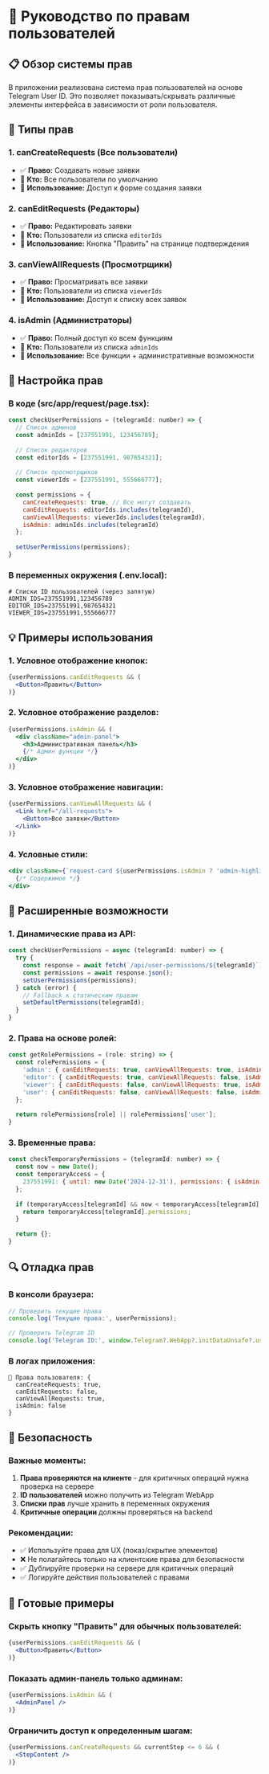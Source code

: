 # 🔐 Руководство по правам пользователей

## 📋 Обзор системы прав

В приложении реализована система прав пользователей на основе Telegram User ID. Это позволяет показывать/скрывать различные элементы интерфейса в зависимости от роли пользователя.

## 🎯 Типы прав

### **1. canCreateRequests** (Все пользователи)
- ✅ **Право:** Создавать новые заявки
- 👥 **Кто:** Все пользователи по умолчанию
- 🎯 **Использование:** Доступ к форме создания заявки

### **2. canEditRequests** (Редакторы)
- ✅ **Право:** Редактировать заявки
- 👥 **Кто:** Пользователи из списка `editorIds`
- 🎯 **Использование:** Кнопка "Править" на странице подтверждения

### **3. canViewAllRequests** (Просмотрщики)
- ✅ **Право:** Просматривать все заявки
- 👥 **Кто:** Пользователи из списка `viewerIds`
- 🎯 **Использование:** Доступ к списку всех заявок

### **4. isAdmin** (Администраторы)
- ✅ **Право:** Полный доступ ко всем функциям
- 👥 **Кто:** Пользователи из списка `adminIds`
- 🎯 **Использование:** Все функции + административные возможности

## 🔧 Настройка прав

### **В коде (src/app/request/page.tsx):**

```javascript
const checkUserPermissions = (telegramId: number) => {
  // Список админов
  const adminIds = [237551991, 123456789];
  
  // Список редакторов
  const editorIds = [237551991, 987654321];
  
  // Список просмотрщиков
  const viewerIds = [237551991, 555666777];
  
  const permissions = {
    canCreateRequests: true, // Все могут создавать
    canEditRequests: editorIds.includes(telegramId),
    canViewAllRequests: viewerIds.includes(telegramId),
    isAdmin: adminIds.includes(telegramId)
  };
  
  setUserPermissions(permissions);
}
```

### **В переменных окружения (.env.local):**

```env
# Списки ID пользователей (через запятую)
ADMIN_IDS=237551991,123456789
EDITOR_IDS=237551991,987654321
VIEWER_IDS=237551991,555666777
```

## 💡 Примеры использования

### **1. Условное отображение кнопок:**

```jsx
{userPermissions.canEditRequests && (
  <Button>Править</Button>
)}
```

### **2. Условное отображение разделов:**

```jsx
{userPermissions.isAdmin && (
  <div className="admin-panel">
    <h3>Административная панель</h3>
    {/* Админ функции */}
  </div>
)}
```

### **3. Условное отображение навигации:**

```jsx
{userPermissions.canViewAllRequests && (
  <Link href="/all-requests">
    <Button>Все заявки</Button>
  </Link>
)}
```

### **4. Условные стили:**

```jsx
<div className={`request-card ${userPermissions.isAdmin ? 'admin-highlight' : ''}`}>
  {/* Содержимое */}
</div>
```

## 🚀 Расширенные возможности

### **1. Динамические права из API:**

```javascript
const checkUserPermissions = async (telegramId: number) => {
  try {
    const response = await fetch(`/api/user-permissions/${telegramId}`);
    const permissions = await response.json();
    setUserPermissions(permissions);
  } catch (error) {
    // Fallback к статическим правам
    setDefaultPermissions(telegramId);
  }
}
```

### **2. Права на основе ролей:**

```javascript
const getRolePermissions = (role: string) => {
  const rolePermissions = {
    'admin': { canEditRequests: true, canViewAllRequests: true, isAdmin: true },
    'editor': { canEditRequests: true, canViewAllRequests: false, isAdmin: false },
    'viewer': { canEditRequests: false, canViewAllRequests: true, isAdmin: false },
    'user': { canEditRequests: false, canViewAllRequests: false, isAdmin: false }
  };
  
  return rolePermissions[role] || rolePermissions['user'];
}
```

### **3. Временные права:**

```javascript
const checkTemporaryPermissions = (telegramId: number) => {
  const now = new Date();
  const temporaryAccess = {
    237551991: { until: new Date('2024-12-31'), permissions: { isAdmin: true } }
  };
  
  if (temporaryAccess[telegramId] && now < temporaryAccess[telegramId].until) {
    return temporaryAccess[telegramId].permissions;
  }
  
  return {};
}
```

## 🔍 Отладка прав

### **В консоли браузера:**

```javascript
// Проверить текущие права
console.log('Текущие права:', userPermissions);

// Проверить Telegram ID
console.log('Telegram ID:', window.Telegram?.WebApp?.initDataUnsafe?.user?.id);
```

### **В логах приложения:**

```
🔐 Права пользователя: {
  canCreateRequests: true,
  canEditRequests: false,
  canViewAllRequests: true,
  isAdmin: false
}
```

## 📱 Безопасность

### **Важные моменты:**

1. **Права проверяются на клиенте** - для критичных операций нужна проверка на сервере
2. **ID пользователей** можно получить из Telegram WebApp
3. **Списки прав** лучше хранить в переменных окружения
4. **Критичные операции** должны проверяться на backend

### **Рекомендации:**

- ✅ Используйте права для UX (показ/скрытие элементов)
- ❌ Не полагайтесь только на клиентские права для безопасности
- ✅ Дублируйте проверки на сервере для критичных операций
- ✅ Логируйте действия пользователей с правами

## 🎯 Готовые примеры

### **Скрыть кнопку "Править" для обычных пользователей:**
```jsx
{userPermissions.canEditRequests && (
  <Button>Править</Button>
)}
```

### **Показать админ-панель только админам:**
```jsx
{userPermissions.isAdmin && (
  <AdminPanel />
)}
```

### **Ограничить доступ к определенным шагам:**
```jsx
{userPermissions.canCreateRequests && currentStep <= 6 && (
  <StepContent />
)}
```
